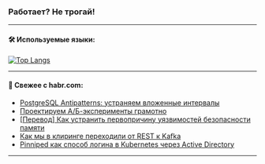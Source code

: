 ### Работает? Не трогай!

---
<!--
#### 🛠️ Technical stack:

![Java](https://img.shields.io/badge/Java-informational?logo=Oracle&style=flat&logoColor=white&color=FF4500)
![Kotlin](https://img.shields.io/badge/Kotlin-informational?logo=Kotlin&style=flat&logoColor=white&color=774D97)
![TS](https://img.shields.io/badge/TypeScript-informational?logo=typeScript&style=flat&logoColor=black&color=017acc)
![Python](https://img.shields.io/badge/Python-informational?logo=Python&style=flat&logoColor=black&color=ffdd54) <br>
![Spring](https://img.shields.io/badge/Spring-informational?logo=Spring&style=flat&logoColor=white&color=6DB33F) 
![SpringBoot](https://img.shields.io/badge/SpringBoot-informational?logo=SpringBoot&style=flat&logoColor=white&color=6DB33F)
![Nest](https://img.shields.io/badge/NestJS-informational?logo=NestJS&style=flat&logoColor=white&color=E0234E) 
![NodeJS](https://img.shields.io/badge/NodeJS-informational?logo=node.js&style=flat&logoColor=white&color=70A760)<br>
![PostgreSQL](https://img.shields.io/badge/PostgreSQL-informational?logo=PostgreSQL&style=flat&logoColor=white&color=DAA520)
![MongoDB](https://img.shields.io/badge/MongoDB-informational?logo=MongoDB&style=flat&logoColor=white&color=870000)
![Apache](https://img.shields.io/badge/Apache-informational?logo=apache&style=flat&logoColor=white&color=f74e28)

___ 
-->

#### 🛠️ Используемые языки:

[![Top Langs](https://github-readme-stats-u2qms2cxw-advtsettinggmailcoms-projects.vercel.app/api/top-langs/?username=zloylis&langs_count=10&hide_title=true&title_color=e6edf3&size_weight=0.5&count_weight=0.5&layout=compact&hide_progress=true&hide_border=true&theme=dracula)](https://github.com/zloylis)

<!---


####  :octocat:&nbsp;&nbsp; Статистика:

![GitHub stats](https://github-readme-stats-u2qms2cxw-advtsettinggmailcoms-projects.vercel.app/api?username=zloylis&show_icons=true&hide_border=true&theme=dracula&title_color=e6edf3&include_all_commits=true&count_private=true&hide_rank=false&hide_title=true&rank_icon=github)
-->
---

#### 💬 Свежее с habr.com:

<!-- BLOG-POST-LIST:START -->
- [PostgreSQL Antipatterns: устраняем вложенные интервалы](https://habr.com/ru/companies/tensor/articles/847128/?utm_source=habrahabr&utm_medium=rss&utm_campaign=847128)
- [Проектируем А/Б-эксперименты грамотно](https://habr.com/ru/companies/vk/articles/847088/?utm_source=habrahabr&utm_medium=rss&utm_campaign=847088)
- [[Перевод] Как устранить первопричину уязвимостей безопасности памяти](https://habr.com/ru/companies/ruvds/articles/847056/?utm_source=habrahabr&utm_medium=rss&utm_campaign=847056)
- [Как мы в клиринге переходили от REST к Kafka](https://habr.com/ru/companies/nspk/articles/844656/?utm_source=habrahabr&utm_medium=rss&utm_campaign=844656)
- [Pinniped как способ логина в Kubernetes через Active Directory](https://habr.com/ru/companies/lamoda/articles/846000/?utm_source=habrahabr&utm_medium=rss&utm_campaign=846000)
<!-- BLOG-POST-LIST:END -->

---
